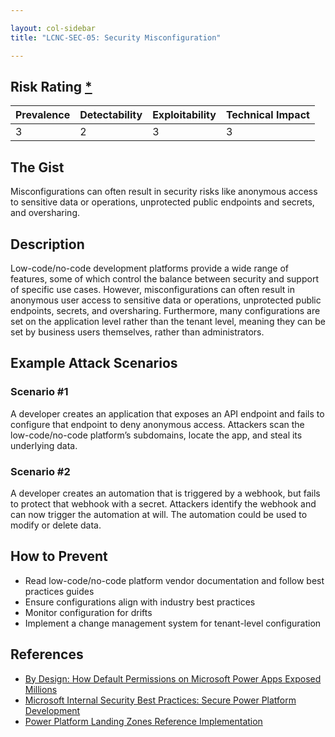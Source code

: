 ```yaml
---

layout: col-sidebar
title: "LCNC-SEC-05: Security Misconfiguration"

---
```


## Risk Rating [*](https://owasp.org/www-project-top-ten/2017/Note_About_Risks)

| Prevalence | Detectability | Exploitability | Technical Impact |
| --- | --- | --- | --- |
| 3 | 2 | 3 | 3 |

## The Gist

Misconfigurations can often result in security risks like anonymous access to sensitive data or operations, unprotected public endpoints and secrets, and oversharing.

## Description

Low-code/no-code development platforms provide a wide range of features, some of which control the balance between security and support of specific use cases. 
However, misconfigurations can often result in anonymous user access to sensitive data or operations, unprotected public endpoints, secrets, and oversharing. 
Furthermore, many configurations are set on the application level rather than the tenant level, meaning they can be set by business users themselves, rather than administrators.

## Example Attack Scenarios

### Scenario #1

A developer creates an application that exposes an API endpoint and fails to configure that endpoint to deny anonymous access. 
Attackers scan the low-code/no-code platform’s subdomains, locate the app, and steal its underlying data.

### Scenario #2

A developer creates an automation that is triggered by a webhook, but fails to protect that webhook with a secret. 
Attackers identify the webhook and can now trigger the automation at will. 
The automation could be used to modify or delete data.

## How to Prevent

- Read low-code/no-code platform vendor documentation and follow best practices guides
- Ensure configurations align with industry best practices
- Monitor configuration for drifts
- Implement a change management system for tenant-level configuration

## References

- [By Design: How Default Permissions on Microsoft Power Apps Exposed Millions](https://www.upguard.com/breaches/power-apps)
- [Microsoft Internal Security Best Practices: Secure Power Platform Development](https://www.youtube.com/watch?v=h9FrOEfc81s)
- [Power Platform Landing Zones Reference Implementation](https://github.com/microsoft/industry/blob/main/foundations/powerPlatform/referenceImplementation/readme.md#power-platform-landing-zones-reference-implementation)
